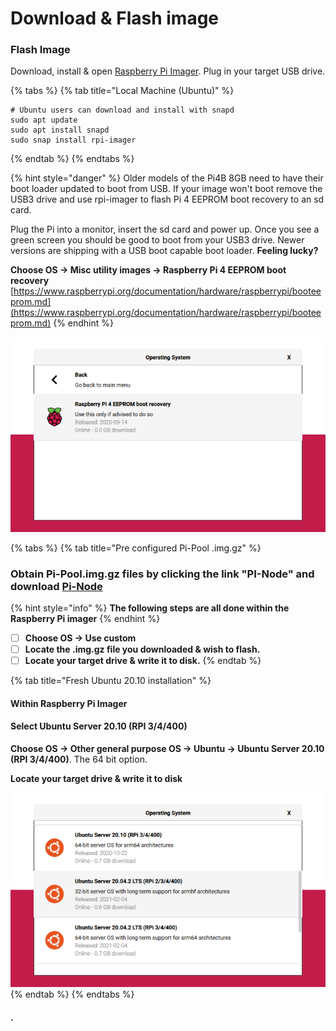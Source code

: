 # Download & Flash image

### Flash Image

Download, install & open [Raspberry Pi Imager](https://github.com/raspberrypi/rpi-imager/releases/latest). Plug in your target USB drive.

{% tabs %}
{% tab title="Local Machine \(Ubuntu\)" %}
```text
# Ubuntu users can download and install with snapd
sudo apt update
sudo apt install snapd
sudo snap install rpi-imager
```
{% endtab %}
{% endtabs %}

{% hint style="danger" %}
Older models of the Pi4B 8GB need to have their boot loader updated to boot from USB. If your image won't boot remove the USB3 drive and use rpi-imager to flash Pi 4 EEPROM boot recovery to an sd card.

Plug the Pi into a monitor, insert the sd card and power up. Once you see a green screen you should be good to boot from your USB3 drive. Newer versions are shipping with a USB boot capable boot loader. **Feeling lucky?**

**Choose OS -&gt; Misc utility images -&gt; Raspberry Pi 4 EEPROM boot recovery** [https://www.raspberrypi.org/documentation/hardware/raspberrypi/booteeprom.md](https://www.raspberrypi.org/documentation/hardware/raspberrypi/booteeprom.md) 
{% endhint %}

![](../../.gitbook/assets/otgpoltut.png)

{% tabs %}
{% tab title="Pre configured Pi-Pool .img.gz" %}
### Obtain Pi-Pool.img.gz files by clicking the link "PI-Node" and download [Pi-Node](https://db.adamantium.online/Pi-Node.img.gz) 

{% hint style="info" %}
**The following steps are all done within the Raspberry Pi imager**
{% endhint %}

* [ ] **Choose OS -&gt; Use custom**
* [ ] **Locate the .img.gz file you downloaded & wish to flash.**
* [ ] **Locate your target drive & write it to disk.**
{% endtab %}

{% tab title="Fresh Ubuntu 20.10 installation" %}
#### Within Raspberry Pi Imager

#### Select Ubuntu Server 20.10 \(RPI 3/4/400\)

**Choose OS -&gt; Other general purpose OS -&gt; Ubuntu -&gt; Ubuntu Server 20.10 \(RPI 3/4/400\)**. The 64 bit option.

**Locate your target drive & write it to disk**

![](../../.gitbook/assets/ubuntu.png)
{% endtab %}
{% endtabs %}

#### **.**

